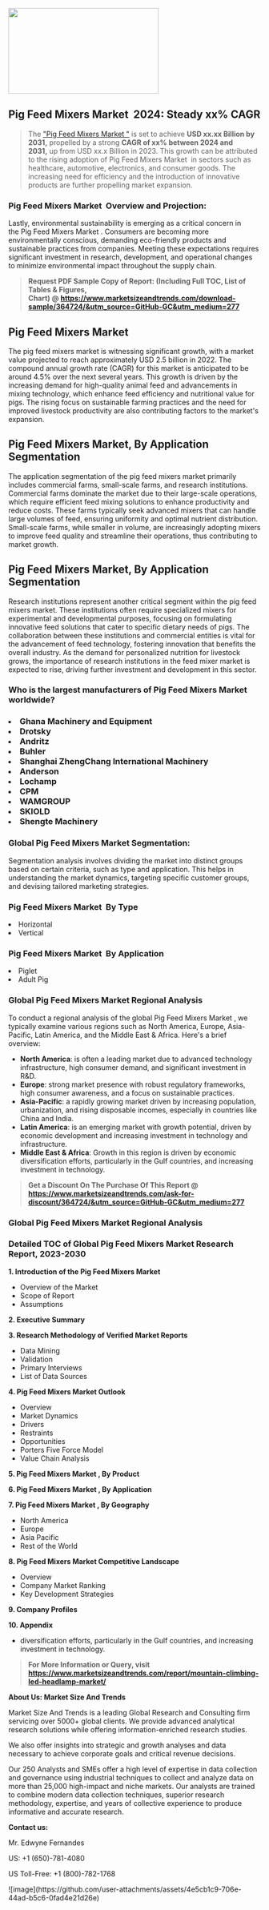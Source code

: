 <p><img class="alignnone size-medium wp-image-20088" src="https://ffe5etoiles.com/wp-content/uploads/2024/12/MST1-300x171.png" alt="" width="300" height="171" /></p><h2 id="ember46" class="ember-view reader-text-block__heading-2">Pig Feed Mixers Market &nbsp;2024: Steady&nbsp;xx% CAGR</h2><blockquote id="ember47" class="ember-view reader-text-block__blockquote">The&nbsp;<a class="app-aware-link " href="https://www.marketsizeandtrends.com/download-sample/364724/&utm_source=GitHub-GC&utm_medium=277" target="_blank" data-test-app-aware-link="">"Pig Feed Mixers Market "</a>&nbsp;is set to achieve&nbsp;<strong>USD&nbsp;xx.xx&nbsp;Billion by 2031,</strong>&nbsp;propelled by a strong&nbsp;<strong>CAGR of&nbsp;xx% between 2024 and 2031,</strong>&nbsp;up from USD xx.x Billion in 2023. This growth can be attributed to the rising adoption of&nbsp;Pig Feed Mixers Market &nbsp;in sectors such as healthcare, automotive, electronics, and consumer goods. The increasing need for efficiency and the introduction of innovative products are further propelling market expansion.</blockquote><h3 id="ember48" class="ember-view reader-text-block__heading-3">Pig Feed Mixers Market &nbsp;Overview and Projection:</h3><p id="ember49" class="ember-view reader-text-block__paragraph">Lastly, environmental sustainability is emerging as a critical concern in the&nbsp;Pig Feed Mixers Market . Consumers are becoming more environmentally conscious, demanding eco-friendly products and sustainable practices from companies. Meeting these expectations requires significant investment in research, development, and operational changes to minimize environmental impact throughout the supply chain.</p><blockquote id="ember50" class="ember-view reader-text-block__blockquote"><strong>Request PDF Sample Copy of Report: (Including Full TOC, List of Tables &amp; Figures, Chart)&nbsp;@&nbsp;<strong><a href="https://www.marketsizeandtrends.com/download-sample/364724/&utm_source=GitHub-GC&utm_medium=277" target="_blank">https://www.marketsizeandtrends.com/download-sample/364724/&utm_source=GitHub-GC&utm_medium=277</a></strong></strong></blockquote><h3 class=""> <h2>Pig Feed Mixers Market</h2><p>The pig feed mixers market is witnessing significant growth, with a market value projected to reach approximately USD 2.5 billion in 2022. The compound annual growth rate (CAGR) for this market is anticipated to be around 4.5% over the next several years. This growth is driven by the increasing demand for high-quality animal feed and advancements in mixing technology, which enhance feed efficiency and nutritional value for pigs. The rising focus on sustainable farming practices and the need for improved livestock productivity are also contributing factors to the market's expansion.</p><h2>Pig Feed Mixers Market, By Application Segmentation</h2><p>The application segmentation of the pig feed mixers market primarily includes commercial farms, small-scale farms, and research institutions. Commercial farms dominate the market due to their large-scale operations, which require efficient feed mixing solutions to enhance productivity and reduce costs. These farms typically seek advanced mixers that can handle large volumes of feed, ensuring uniformity and optimal nutrient distribution. Small-scale farms, while smaller in volume, are increasingly adopting mixers to improve feed quality and streamline their operations, thus contributing to market growth.</p><h2>Pig Feed Mixers Market, By Application Segmentation</h2><p>Research institutions represent another critical segment within the pig feed mixers market. These institutions often require specialized mixers for experimental and developmental purposes, focusing on formulating innovative feed solutions that cater to specific dietary needs of pigs. The collaboration between these institutions and commercial entities is vital for the advancement of feed technology, fostering innovation that benefits the overall industry. As the demand for personalized nutrition for livestock grows, the importance of research institutions in the feed mixer market is expected to rise, driving further investment and development in this sector.</p></h3><h3 id="" class="">Who is the largest manufacturers of&nbsp;Pig Feed Mixers Market  worldwide?</h3><h3 class=""></Li><Li>Ghana Machinery and Equipment</Li><Li> Drotsky</Li><Li> Andritz</Li><Li> Buhler</Li><Li> Shanghai ZhengChang International Machinery</Li><Li> Anderson</Li><Li> Lochamp</Li><Li> CPM</Li><Li> WAMGROUP</Li><Li> SKIOLD</Li><Li> Shengte Machinery</h3><h3 id="ember53" class="ember-view reader-text-block__heading-3">Global&nbsp;Pig Feed Mixers Market  Segmentation:</h3><p id="ember54" class="ember-view reader-text-block__paragraph">Segmentation analysis involves dividing the market into distinct groups based on certain criteria, such as type and application. This helps in understanding the market dynamics, targeting specific customer groups, and devising tailored marketing strategies.</p><h3 id="" class="">Pig Feed Mixers Market &nbsp;By Type</h3><p></Li><Li>Horizontal</Li><Li> Vertical</p><h3 id="" class="">Pig Feed Mixers Market &nbsp;By Application</h3><p class=""></Li><Li>Piglet</Li><Li> Adult Pig</p><h3 id="ember62" class="ember-view reader-text-block__heading-3">Global Pig Feed Mixers Market  Regional Analysis</h3><p id="ember63" class="ember-view reader-text-block__paragraph">To conduct a regional analysis of the global Pig Feed Mixers Market , we typically examine various regions such as North America, Europe, Asia-Pacific, Latin America, and the Middle East &amp; Africa. Here's a brief overview:</p><ul><li><strong>North America</strong>: is often a leading market due to advanced technology infrastructure, high consumer demand, and significant investment in R&amp;D.</li><li><strong>Europe</strong>: strong market presence with robust regulatory frameworks, high consumer awareness, and a focus on sustainable practices.</li><li><strong>Asia-Pacific</strong>: a rapidly growing market driven by increasing population, urbanization, and rising disposable incomes, especially in countries like China and India.</li><li><strong>Latin America</strong>: is an emerging market with growth potential, driven by economic development and increasing investment in technology and infrastructure.</li><li><strong>Middle East &amp; Africa</strong>: Growth in this region is driven by economic diversification efforts, particularly in the Gulf countries, and increasing investment in technology.</li></ul><blockquote id="ember61" class="ember-view reader-text-block__blockquote"><strong>Get a Discount On The Purchase Of This Report @ <strong><a href="https://html-cleaner.com/" target="">https://www.marketsizeandtrends.com/ask-for-discount/364724/&utm_source=GitHub-GC&utm_medium=277</a></strong></strong></blockquote><h3 id="ember62" class="ember-view reader-text-block__heading-3">Global Pig Feed Mixers Market  Regional Analysis</h3><h3 id="" class="">Detailed TOC of Global Pig Feed Mixers Market  Research Report, 2023-2030</h3><p id="" class=""><strong>1. Introduction of the Pig Feed Mixers Market </strong></p><ul><li>Overview of the Market</li><li>Scope of Report</li><li>Assumptions</li></ul><p id="" class=""><strong>2. Executive Summary</strong></p><p id="" class=""><strong>3. Research Methodology of Verified Market Reports</strong></p><ul><li>Data Mining</li><li>Validation</li><li>Primary Interviews</li><li>List of Data Sources</li></ul><p id="" class=""><strong>4. Pig Feed Mixers Market  Outlook</strong></p><ul><li>Overview</li><li>Market Dynamics</li><li>Drivers</li><li>Restraints</li><li>Opportunities</li><li>Porters Five Force Model</li><li>Value Chain Analysis</li></ul><p id="" class=""><strong>5. Pig Feed Mixers Market , By Product</strong></p><p id="" class=""><strong>6. Pig Feed Mixers Market , By Application</strong></p><p id="" class=""><strong>7. Pig Feed Mixers Market , By Geography</strong></p><ul><li>North America</li><li>Europe</li><li>Asia Pacific</li><li>Rest of the World</li></ul><p id="" class=""><strong>8. Pig Feed Mixers Market  Competitive Landscape</strong></p><ul><li>Overview</li><li>Company Market Ranking</li><li>Key Development Strategies</li></ul><p id="" class=""><strong>9. Company Profiles</strong></p><p id="" class=""><strong>10. Appendix</strong></p><ul><li>diversification efforts, particularly in the Gulf countries, and increasing investment in technology.</li></ul><blockquote id="ember65" class="ember-view reader-text-block__blockquote"><strong>For More Information or Query, visit <strong><strong><a href="https://html-cleaner.com/" target="">https://www.marketsizeandtrends.com/report/mountain-climbing-led-headlamp-market/</a></strong></strong></strong></blockquote><p id="" class=""><strong>About Us: Market Size And Trends</strong></p><p id="" class="">Market Size And Trends is a leading Global Research and Consulting firm servicing over 5000+ global clients. We provide advanced analytical research solutions while offering information-enriched research studies.</p><p id="" class="">We also offer insights into strategic and growth analyses and data necessary to achieve corporate goals and critical revenue decisions.</p><p id="" class="">Our 250 Analysts and SMEs offer a high level of expertise in data collection and governance using industrial techniques to collect and analyze data on more than 25,000 high-impact and niche markets. Our analysts are trained to combine modern data collection techniques, superior research methodology, expertise, and years of collective experience to produce informative and accurate research.</p><p id="" class=""><strong>Contact us:</strong></p><p id="" class="">Mr. Edwyne Fernandes</p><p id="" class="">US: +1 (650)-781-4080</p><p id="" class="">US Toll-Free: +1 (800)-782-1768</p>
![image](https://github.com/user-attachments/assets/4e5cb1c9-706e-44ad-b5c6-0fad4e21d26e)
